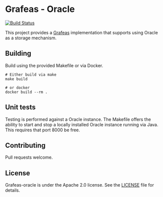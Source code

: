 # Grafeas - Oracle

[![Build Status](https://github.com/judavi/grafeas-oracle/workflows/GitHub%20Actions/badge.svg)](https://github.com/judavi/grafeas-oracle/actions)

This project provides a [Grafeas](https://github.com/grafeas/grafeas) implementation that supports using Oracle as a storage mechanism.

## Building

Build using the provided Makefile or via Docker.

```shell
# Either build via make
make build

# or docker
docker build --rm .
```

## Unit tests

Testing is performed against a Oracle instance.  The Makefile offers the ability to start and stop a locally installed Oracle instance running via Java.  This requires that port 8000 be free.


## Contributing

Pull requests welcome.

## License

Grafeas-oracle is under the Apache 2.0 license. See the [LICENSE](LICENSE) file for details.
